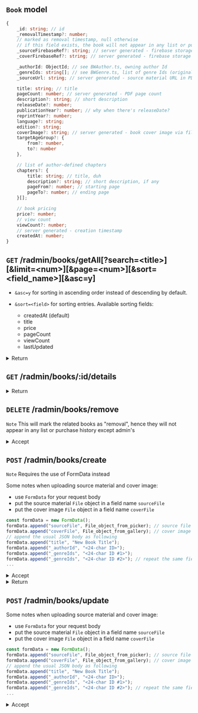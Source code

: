 ## `Book` model

```ts
{
	_id: string; // id
	_removalTimestamp?: number;
	// marked as removal timestamp, null otherwise
	// if this field exists, the book will not appear in any list or purchase history except admin's
	_sourceFirebaseRef?: string; // server generated - firebase storage ref, DO NOT TOUCH
	_coverFirebaseRef?: string; // server generated - firebase storage ref, DO NOT TOUCH

	_authorId: ObjectId; // see BWAuthor.ts, owning author Id
	_genreIds: string[]; // see BWGenre.ts, list of genre Ids (originally ObjectId[], but MongoDB doesn't store array of ObjectIds, will be converted to string[] instead)
	_sourceUrl: string; // server generated - source material URL in PDF format via file uploading

	title: string; // title
	pageCount: number; // server generated - PDF page count
	description?: string; // short description
	releaseDate?: number;
	publicationYear?: number; // why when there's releaseDate?
	reprintYear?: number;
	language?: string;
	edition?: string;
	coverImage?: string; // server generated - book cover image via file upload
	targetAgeGroup?: {
		from?: number,
		to?: number
	},

	// list of author-defined chapters
	chapters?: {
		title: string; // title, duh
		description?: string; // short description, if any
		pageFrom?: number; // starting page
		pageTo?: number; // ending page
	}[];

	// book pricing
	price?: number;
	// view count
	viewCount?: number;
	// server generated - creation timestamp
	createdAt: number;
}
```

## `GET` **/radmin/books/getAll[?search=\<title\>][&limit=\<num\>][&page=\<num\>][&sort=\<field_name\>][&asc=y]**

-   `&asc=y` for sorting in ascending order instead of descending by default.

-   `&sort=<field>` for sorting entries. Available sorting fields:

    -   createdAt (default)
    -   title
    -   price
    -   pageCount
    -   viewCount
    -   lastUpdated

<details>
<summary>Return</summary>

```ts
[
	{
		...model,
	},
];
```

</details>

## `GET` **/radmin/books/:id/details**

<details>
<summary>Return</summary>
```ts
{
    ...model
}
```
</details>

## `DELETE` **/radmin/books/remove**

`Note` This will mark the related books as "removal", hence they will not appear in any list or purchase history except admin's

<details>
<summary>Accept</summary>

```ts
{
    _id: string,
}
```

</details>

## `POST` **/radmin/books/create**

`Note` Requires the use of FormData instead

Some notes when uploading source material and cover image:

-   use `FormData` for your request body
-   put the source material `File` object in a field name `sourceFile`
-   put the cover image `File` object in a field name `coverFile`

```ts
const formData = new FormData();
formData.append("sourceFile", File_object_from_picker); // source file
formData.append("coverFile", File_object_from_gallery); // cover image file
// append the usual JSON body as following
formData.append("title", "New Book Title");
formData.append("_authorId", "<24-char ID>");
formData.append("_genreIds", "<24-char ID #1>");
formData.append("_genreIds", "<24-char ID #2>"); // repeat the same field to send an array instead
...
```

<details>
<summary>Accept</summary>

```ts
{
    ...model
}
```

</details>

<details>
<summary>Return</summary>

```ts
{
    _id: string,
}
```

</details>

## `POST` **/radmin/books/update**

Some notes when uploading source material and cover image:

-   use `FormData` for your request body
-   put the source material `File` object in a field name `sourceFile`
-   put the cover image `File` object in a field name `coverFile`

```ts
const formData = new FormData();
formData.append("sourceFile", File_object_from_picker); // source file
formData.append("coverFile", File_object_from_gallery); // cover image file
// append the usual JSON body as following
formData.append("title", "New Book Title");
formData.append("_authorId", "<24-char ID>");
formData.append("_genreIds", "<24-char ID #1>");
formData.append("_genreIds", "<24-char ID #2>"); // repeat the same field to send an array instead
...
```

<details>
<summary>Accept</summary>

```ts
{
    _id: string,
    ...model
}
```

</details>
